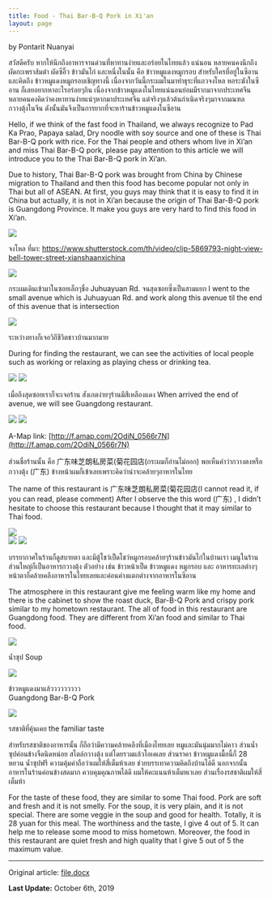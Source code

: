 ```yaml
---
title: Food - Thai Bar-B-Q Pork in Xi'an
layout: page
---
```

by Pontarit Nuanyai

สวัสดีครับ หากให้นึกถึงอาหารจานด่วนที่หาทานง่ายและอร่อยในไทยแล้ว แน่นอน หลายคนคงนึกถึง ผัดกะเพราส้มตำ ผัดซีอิ๊ว ข้าวมันไก่ และหนึ่งในนั้น คือ ข้าวหมูแดงหมูกรอบ สำหรับใครที่อยู่ในซีอาน และคิดถึง ข้าวหมูแดงหมูกรอบเชิญทางนี้ เนื่องจากวันนี้กระผมในมาทำธุระที่แถวจงโหล หอระฆังในซีอาน ก็เลยอยากหาอะไรอร่อยๆกิน 
เนื่องจากข้าวหมูแดงในไทยแน่นอนย่อมมีรากมาจากประเทศจีน หลายคนคงคิดว่าคงหาทานง่ายแน่ๆหากมาประเทศจีน แต่จริงๆแล้วต้นกำเนิดจริงๆมาจากมณฑลกวางตุ้งในจีน ดังนั้นมันจึงเป็นการยากที่จะหาร้านข้าวหมูแดงในซีอาน

Hello, if we think of the fast food in Thailand, we always recognize to Pad Ka Prao, Papaya salad, Dry noodle with soy source and one of these is Thai Bar-B-Q pork with rice. For the Thai people and others whom live in Xi’an and miss Thai Bar-B-Q pork, please pay attention to this article we will introduce you to the Thai Bar-B-Q pork in Xi’an.

Due to history, Thai Bar-B-Q pork was brought from China by Chinese migration to Thailand and then this food has become popular not only in Thai but all of ASEAN.  At first, you guys may think that it is easy to find it in China but actually, it is not in Xi’an because the origin of  Thai Bar-B-Q pork is Guangdong Province. It make you guys are very hard to find this food in Xi’an.

![](/assets/img/red-pork-rice/Picture1.png)

จงโหล ที่มา: https://www.shutterstock.com/th/video/clip-5869793-night-view-bell-tower-street-xianshaanxichina

![](/assets/img/red-pork-rice/Picture2.png)

กระผมเดินเข้ามาในซอยเล็กๆชื่อ Juhuayuan Rd. จนสุดซอยซี่งเป็นสามแยก I went to the small avenue which is Juhuayuan Rd. and work along this avenue til the end of this avenue that is intersection 

![](/assets/img/red-pork-rice/Picture3.png)

ระหว่างทางก็เจอวิถีชีวิตชาวบ้านมากมาย

During for finding the restaurant, we can see the activities of local people such as working or relaxing as playing chess or drinking tea.

![](/assets/img/red-pork-rice/Picture4.png)
![](/assets/img/red-pork-rice/Picture5.png)
 
เมื่อถึงสุดซอยเราก็จะเจอร้าน สังเกตง่ายๆร้านมีสีเหลืองแดง
When arrived the end of avenue, we will see Guangdong restaurant.

![](/assets/img/red-pork-rice/Picture6.png)
![](/assets/img/red-pork-rice/Picture7.png)
 
A-Map link: [http://f.amap.com/2OdiN_0566r7N](http://f.amap.com/2OdiN_0566r7N)

ส่วนชื่อร้านนั้น คือ 广东味芝朗私房菜(菊花园店(กระผมก็อ่านไม่ออก) พอเห็นคำว่ากวางตงหรือกวางตุ้ง (广东) ข้างหน้าผมก็เข้าเลยเพราะคิดว่าน่าจะคล้ายๆอาหารในไทย 

The name of this restaurant is 广东味芝朗私房菜(菊花园店(I cannot read it, if you can read, please comment) After I observe the this word (广东) , I didn’t hesitate to choose this restaurant because I thought that it may similar to Thai food.

![](/assets/img/red-pork-rice/Picture8.png)                
![](/assets/img/red-pork-rice/Picture9.png)
![](/assets/img/red-pork-rice/Picture10.png)

บรรยากาศในร้านก็ดูสบายตา และมีตู้โชว์เป็ดโชว์หมูกรอบคล้ายๆร้านข้าวมันไก่ในบ้านเรา เมนูในร้านส่วนใหญ่ก็เป็นอาหารกวางตุ้ง ตัวอย่าง เช่น ข้าวหน้าเป็ด ข้าวหมูแดง หมูกรอบ และ อาหารทะเลต่างๆ หน้าตาก็คล้ายคลึงอาหารในไทยเลยและค่อนค่างแตกต่างจากอาหารในซีอาน

The atmosphere in this restaurant give me feeling warm like my home and there is the cabinet to show the roast duck, Bar-B-Q Pork and crispy pork similar to my hometown restaurant. The all of food in this restaurant are Guangdong food. They are different from Xi’an food and similar to Thai food.

![](/assets/img/red-pork-rice/Picture11.png)

น้ำซุป Soup

![](/assets/img/red-pork-rice/Picture12.png)

ข้าวหมูแดงมาแล้ววววววววว <br />
Guangdong Bar-B-Q Pork
 
![](/assets/img/red-pork-rice/Picture13.png)

รสชาติที่คุ้นเคย the familiar taste

สำหรับรสชาติของอาหารนั้น ก็ถือว่ามีความคล้ายคลึงที่เมืองไทยเลย หมูและมันนุ่มมากไม่คาว ส่วนน้ำซุปค่อนข้างจืดนิดหน่อย สไตล์กวางตุ้ง แต่โดยรวมแล้วโอเคเลย ส่วนราคา ข้าวหมูแดงมื้อนี้ก็ 28 หยวน น้ำซุปฟรี ความคุ้มค่าถือว่าผมให้สี่เต็มห้าเลย ช่วยบรรเทาความคิดถึงบ้านได้ดี นอกจากนั้นอาหารในร้านค่อนข้างสดมาก ควบคุมคุณภาพได้ดี ผมให้คะแนนห้าเต็มหเาเลย ส่วนเรื่องรสชาติผมให้สี่เต็มห้า 

For the taste of these food, they are similar to some Thai food. Pork are soft and fresh and it is not smelly. For the soup, it is very plain, and it is not special. There are some veggie in the soup and good for health. Totally, it is 28 yuan for this meal.  The worthiness and the taste, I give 4 out of 5. It can help me to release some mood to miss hometown. Moreover, the food in this restaurant are quiet fresh and high quality that I give 5 out of 5 the maximum value.  

---

Original article: [file.docx](/assets/img/red-pork-rice/red-pork-rice-original-file.docx)

**Last Update:** October 6th, 2019